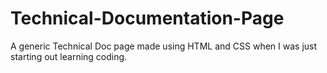 # Technical-Documentation-Page
A generic Technical Doc page made using HTML and CSS when I was just starting out learning coding.
